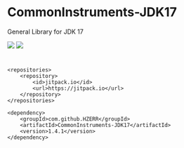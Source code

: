 # CommonInstruments-JDK17
General Library for JDK 17

[![](https://jitci.com/gh/HZERR/CommonInstruments-JDK17/svg)](https://jitci.com/gh/HZERR/CommonInstruments-JDK17)
[![](https://jitpack.io/v/HZERR/CommonInstruments-JDK17.svg)](https://jitpack.io/#HZERR/CommonInstruments-JDK17)

#
    <repositories>
        <repository>
            <id>jitpack.io</id>
            <url>https://jitpack.io</url>
        </repository>
    </repositories>
    
	<dependency>
	    <groupId>com.github.HZERR</groupId>
	    <artifactId>CommonInstruments-JDK17</artifactId>
	    <version>1.4.1</version>
	</dependency>


